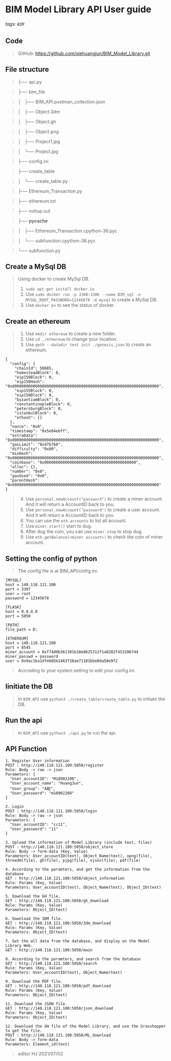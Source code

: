 # BIM Model Library API User guide
###### tags: `BIM`

## Code
> GitHub: https://github.com/xiehuangjun/BIM_Model_Library.git
> 

## File structure
> ├── api.py

> ├── bim_file

> │   ├── BIM_API.postman_collection.json

> │   ├── Object.3dm

> │   ├── Object.gh

> │   ├── Object.png

> │   ├── Project1.jpg

> │   └── Project.jpg

> ├── config.ini

> ├── create_table

> │   └── create_table.py

> ├── Ethereum_Transaction.py

> ├── ethereum.txt

> ├── nohup.out

> ├── __pycache__

> │   ├── Ethereum_Transaction.cpython-36.pyc

> │   └── subfunction.cpython-36.pyc

> └── subfunction.py

> 

## Create a MySql DB
> Using docker to create MySql DB. 
> 1. `sudo apt-get install docker.io`
> 2. Use `sudo docker run -p 3308:3306 --name BIM_sql -e MYSQL_ROOT_PASSWORD=12345678 -d mysql` to create a MySql DB. 
> 3. Use `docker ps` to see the status of docker. 

## Create an ethereum
> 1. Use `mkdir ethereum` to create a new folder.
> 2. Use `cd ./ethereum` to change your location.
> 3. Use `geth --datadir test init ./genesis.json` to create an ethereum.
>
```yaml=1
{
  "config": {
    "chainId": 50885,
    "homesteadBlock": 0,
    "eip150Block": 0,
    "eip150Hash": "0x0000000000000000000000000000000000000000000000000000000000000000",
    "eip155Block": 0,
    "eip158Block": 0,
    "byzantiumBlock": 0,
    "constantinopleBlock": 0,
    "petersburgBlock": 0,
    "istanbulBlock": 0,
    "ethash": {}
  },
  "nonce": "0x0",
  "timestamp": "0x5e64ebff",
  "extraData": "0x0000000000000000000000000000000000000000000000000000000000000000",
  "gasLimit": "0x47b760",
  "difficulty": "0x80",
  "mixHash": "0x0000000000000000000000000000000000000000000000000000000000000000",
  "coinbase": "0x0000000000000000000000000000000000000000",
  "alloc": {},
  "number": "0x0",
  "gasUsed": "0x0",
  "parentHash": "0x0000000000000000000000000000000000000000000000000000000000000000"
}
```
> 4. Use `personal.newAccount("password")` to create a miner account. And it will return a AccountID back to you.
> 5. Use `personal.newAccount("password")` to create a user account. And it will return a AccountID back to you.
> 6. You can use the `eth.accounts` to list all account.
> 7. Use `miner.start()` start to dug.
> 8. After dug the coin, you can use `miner.stop` to stop dug.
> 9. Use `eth.getBalance(<miner account>)` to check the coin of miner account.



## Setting the config of python
> The config file is at BIM_API/cinfig.ini.
> 
```python=1
[MYSQL]
host = 140.118.121.100
port = 3307
user = root
password = 12345678

[FLASK]
host = 0.0.0.0
port = 5050

[PATH]
file_path = D:

[ETHEREUM]
host = 140.118.121.100
port = 8545
miner_account = 0xf74d0b361301b10e0625312f1a8202f453286744
miner_passwd = password
user = 0x9ac1ba1dfe605b2463728ae71181bbe0da58e9f2
```
> Accroding to your system setting to edit your config.ini.

## Iinitiate the DB
> In `BIM_API` use `python3 ./create_table/create_table.py` to initiate the DB.
> 

## Run the api
> In `BIM_API` use `python3 ./api.py` to run the api.
> 

## API Function

```
1. Register User information
POST : http://140.118.121.100:5050/register 
Rule: Body -> raw -> json
Parameters: {
  "User_accountID": "M10902208",
  "User_account_name": "HuangJun",
  "User_group": "A組",
  "User_password": "m10902208"
}
```
```
2. Login 
POST : http://140.118.121.100:5050/login
Rule: Body -> raw -> json
Parameters: {
  "User_accountID": "cc11",
  "User_password": "11"
}
```
```
3. Upload the information of Model Library (include text, files)
POST : http://140.118.121.100:5050/object_store
Rule: Body -> form-data (Key, Value)
Parameters: User_accountID(text), Object_Name(text), opng(file), threedm(file), gh(file), pjpg(file), ojson(file), pdf(file)
```
```
4. According to the paramters, and get the information from the database
GET : http://140.118.121.100:5050/object_information
Rule: Params (Key, Value)
Parameters: User_accountID(text), Object_Name(text), Object_ID(text)
```
```
5. Download the GH file.
GET : http://140.118.121.100:5050/gh_download
Rule: Params (Key, Value)
Parameters: Object_ID(text)
```
```
6. Download the 3DM file.
GET : http://140.118.121.100:5050/3dm_download
Rule: Params (Key, Value)
Parameters: Object_ID(text)
```
```
7. Get the all data from the database, and display on the Model Library Web.
GET : http://140.118.121.100:5050/main
```
```
8. According to the paramters, and search from the database
GET : http://140.118.121.100:5050/search
Rule: Params (Key, Value)
Parameters: User_accountID(text), Object_Name(text)
```
```
9. Download the PDF file.
GET : http://140.118.121.100:5050/pdf_download
Rule: Params (Key, Value)
Parameters: Object_ID(text)
```
```
11. Download the JSON file.
GET : http://140.118.121.100:5050/json_download
Rule: Params (Key, Value)
Parameters: Object_ID(text)
```
```
12. Download the GH file of the Model Library, and use the Grasshopper to get the file.
POST : http://140.118.121.100:5050/ML_download
Rule: Body -> form-data
Parameters: Element_id(text)
```

> editor HJ 2021/07/02
